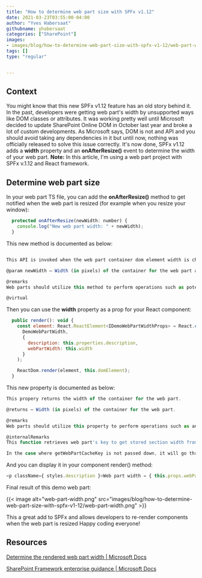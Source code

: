 ```yaml
---
title: "How to determine web part size with SPFx v1.12"
date: 2021-03-23T03:55:00-04:00
author: "Yves Habersaat"
githubname: yhabersaat
categories: ["SharePoint"]
images:
- images/blog/how-to-determine-web-part-size-with-spfx-v1-12/web-part-width.png
tags: []
type: "regular"


---
```


## Context 

You might know that this new SPFx v1.12 feature has an old story behind
it. In the past, developers were getting web part's width by
unsupported ways like DOM classes or attributes. It was working pretty
well until Microsoft decided to update SharePoint Online DOM in October
last year and broke a lot of custom developments. As Microsoft says, DOM
is not and API and you should avoid taking any dependencies in it but
until now, nothing was officially released to solve this issue
correctly. It's now done, SPFx v1.12 adds a **width** property and
an **onAfterResize()** event to determine the width of your web part.
**Note:** In this article, I'm using a web part project with SPFx
v.1.12 and React framework.

## Determine web part size 

In your web part TS file, you can add the **onAfterResize()** method to
get notified when the web part is resized (for example when you resize
your window):

```javascript
  protected onAfterResize(newWidth: number) {
    console.log("New web part width: " + newWidth);
  }
```

This new method is documented as below:

```javascript

This API is invoked when the web part container dom element width is changed, e.g. when the browser window is resized and when the property pane is toggled open/closed.

@param newWidth — Width (in pixels) of the container for the web part after the resize event.

@remarks
Web parts should utilize this method to perform operations such as potentially re-rendering components based on the new available width for the web part.

@virtual
```

Then you can use the **width** property as a prop for your React
component:

```javascript
  public render(): void {
    const element: React.ReactElement<IDemoWebPartWidthProps> = React.createElement(
      DemoWebPartWidth,
      {
        description: this.properties.description,
        webPartWidth: this.width
      }
    );

    ReactDom.render(element, this.domElement);
  }
```

This new property is documented as below:

```javascript
This propery returns the width of the container for the web part.

@returns — Width (in pixels) of the container for the web part.

@remarks
Web parts should utilize this property to perform operations such as any conditional styling of components based on the initial available width for the web part.

@internalRemarks
This function retrieves web part's key to get stored section width from cache. If cache key does not exist in cache it will calculate and store the width before returning.

In the case where getWebPartCacheKey is not passed down, it will go through the original workflow to caculate web part width.
```

And you can display it in your component render() method:

```javascript
<p className={ styles.description }>Web part width = { this.props.webPartWidth }</p>
```

Final result of this demo web part:


{{< image alt="web-part-width.png" src="images/blog/how-to-determine-web-part-size-with-spfx-v1-12/web-part-width.png" >}}

This a great add to SPFx and allows developers to re-render components
when the web part is resized
Happy coding everyone!


## Resources 

[Determine the rendered web part width | Microsoft
Docs](https://docs.microsoft.com/sharepoint/dev/spfx/web-parts/basics/determine-web-part-width)

[SharePoint Framework enterprise guidance | Microsoft
Docs](https://docs.microsoft.com/sharepoint/dev/spfx/enterprise-guidance#in-perspective-sharepoint-framework-in-the-broader-sharepoint-platform)

